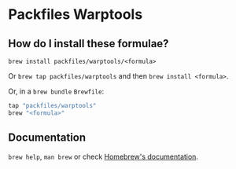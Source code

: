 # Packfiles Warptools

## How do I install these formulae?

`brew install packfiles/warptools/<formula>`

Or `brew tap packfiles/warptools` and then `brew install <formula>`.

Or, in a `brew bundle` `Brewfile`:

```ruby
tap "packfiles/warptools"
brew "<formula>"
```

## Documentation

`brew help`, `man brew` or check [Homebrew's documentation](https://docs.brew.sh).
